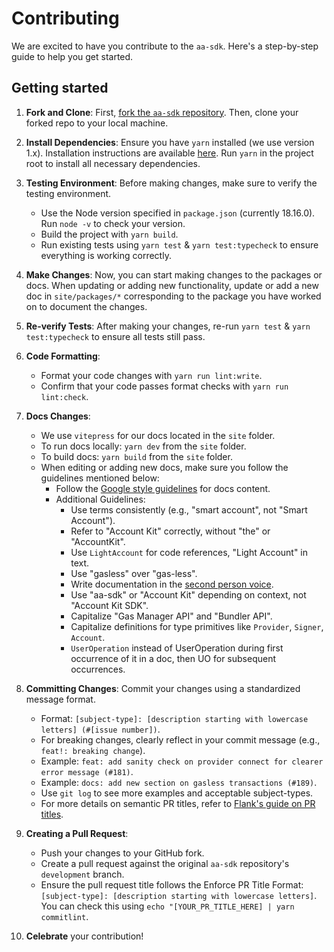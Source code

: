 # Contributing

We are excited to have you contribute to the `aa-sdk`. Here's a step-by-step guide to help you get started.

## Getting started

1. **Fork and Clone**: First, [fork the `aa-sdk` repository](https://github.com/alchemyplatform/aa-sdk/fork). Then, clone your forked repo to your local machine.

2. **Install Dependencies**: Ensure you have `yarn` installed (we use version 1.x). Installation instructions are available [here](https://classic.yarnpkg.com/lang/en/docs/install). Run `yarn` in the project root to install all necessary dependencies.

3. **Testing Environment**: Before making changes, make sure to verify the testing environment.

   - Use the Node version specified in `package.json` (currently 18.16.0). Run `node -v` to check your version.
   - Build the project with `yarn build`.
   - Run existing tests using `yarn test` & `yarn test:typecheck` to ensure everything is working correctly.

4. **Make Changes**: Now, you can start making changes to the packages or docs. When updating or adding new functionality, update or add a new doc in `site/packages/*` corresponding to the package you have worked on to document the changes.

5. **Re-verify Tests**: After making your changes, re-run `yarn test` & `yarn test:typecheck` to ensure all tests still pass.

6. **Code Formatting**:

   - Format your code changes with `yarn run lint:write`.
   - Confirm that your code passes format checks with `yarn run lint:check`.

7. **Docs Changes**:

   - We use `vitepress` for our docs located in the `site` folder.
   - To run docs locally: `yarn dev` from the `site` folder.
   - To build docs: `yarn build` from the `site` folder.
   - When editing or adding new docs, make sure you follow the guidelines mentioned below:
     - Follow the [Google style guidelines](https://developers.google.com/style) for docs content.
     - Additional Guidelines:
       - Use terms consistently (e.g., "smart account", not "Smart Account").
       - Refer to "Account Kit" correctly, without "the" or "AccountKit".
       - Use `LightAccount` for code references, "Light Account" in text.
       - Use "gasless" over "gas-less".
       - Write documentation in the [second person voice](https://developers.google.com/style/person).
       - Use "aa-sdk" or "Account Kit" depending on context, not "Account Kit SDK".
       - Capitalize "Gas Manager API" and "Bundler API".
       - Capitalize definitions for type primitives like `Provider`, `Signer`, `Account`.
       - `UserOperation` instead of UserOperation during first occurrence of it in a doc, then UO for subsequent occurrences.

8. **Committing Changes**: Commit your changes using a standardized message format.

   - Format: `[subject-type]: [description starting with lowercase letters] (#[issue number])`.
   - For breaking changes, clearly reflect in your commit message (e.g., `feat!: breaking change`).
   - Example: `feat: add sanity check on provider connect for clearer error message (#181)`.
   - Example: `docs: add new section on gasless transactions (#189)`.
   - Use `git log` to see more examples and acceptable subject-types.
   - For more details on semantic PR titles, refer to [Flank's guide on PR titles](https://flank.github.io/flank/pr_titles/).

9. **Creating a Pull Request**:

   - Push your changes to your GitHub fork.
   - Create a pull request against the original `aa-sdk` repository's `development` branch.
   - Ensure the pull request title follows the Enforce PR Title Format: `[subject-type]: [description starting with lowercase letters]`. You can check this using `echo "[YOUR_PR_TITLE_HERE] | yarn commitlint`.

10. **Celebrate** your contribution!
